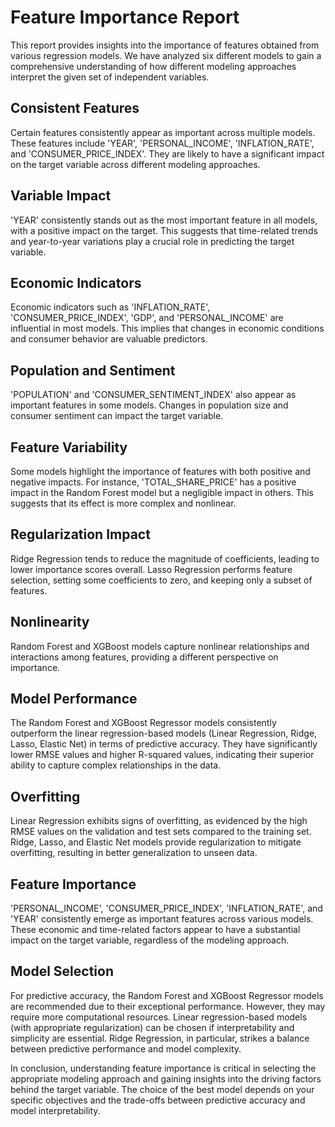 # Feature Importance Report

This report provides insights into the importance of features obtained from various regression models. We have analyzed six different models to gain a comprehensive understanding of how different modeling approaches interpret the given set of independent variables.

## Consistent Features

Certain features consistently appear as important across multiple models. These features include 'YEAR', 'PERSONAL_INCOME', 'INFLATION_RATE', and 'CONSUMER_PRICE_INDEX'. They are likely to have a significant impact on the target variable across different modeling approaches.

## Variable Impact

'YEAR' consistently stands out as the most important feature in all models, with a positive impact on the target. This suggests that time-related trends and year-to-year variations play a crucial role in predicting the target variable.

## Economic Indicators

Economic indicators such as 'INFLATION_RATE', 'CONSUMER_PRICE_INDEX', 'GDP', and 'PERSONAL_INCOME' are influential in most models. This implies that changes in economic conditions and consumer behavior are valuable predictors.

## Population and Sentiment

'POPULATION' and 'CONSUMER_SENTIMENT_INDEX' also appear as important features in some models. Changes in population size and consumer sentiment can impact the target variable.

## Feature Variability

Some models highlight the importance of features with both positive and negative impacts. For instance, 'TOTAL_SHARE_PRICE' has a positive impact in the Random Forest model but a negligible impact in others. This suggests that its effect is more complex and nonlinear.

## Regularization Impact

Ridge Regression tends to reduce the magnitude of coefficients, leading to lower importance scores overall. Lasso Regression performs feature selection, setting some coefficients to zero, and keeping only a subset of features.

## Nonlinearity

Random Forest and XGBoost models capture nonlinear relationships and interactions among features, providing a different perspective on importance.

## Model Performance

The Random Forest and XGBoost Regressor models consistently outperform the linear regression-based models (Linear Regression, Ridge, Lasso, Elastic Net) in terms of predictive accuracy. They have significantly lower RMSE values and higher R-squared values, indicating their superior ability to capture complex relationships in the data.

## Overfitting

Linear Regression exhibits signs of overfitting, as evidenced by the high RMSE values on the validation and test sets compared to the training set. Ridge, Lasso, and Elastic Net models provide regularization to mitigate overfitting, resulting in better generalization to unseen data.

## Feature Importance

'PERSONAL_INCOME', 'CONSUMER_PRICE_INDEX', 'INFLATION_RATE', and 'YEAR' consistently emerge as important features across various models. These economic and time-related factors appear to have a substantial impact on the target variable, regardless of the modeling approach.

## Model Selection

For predictive accuracy, the Random Forest and XGBoost Regressor models are recommended due to their exceptional performance. However, they may require more computational resources. Linear regression-based models (with appropriate regularization) can be chosen if interpretability and simplicity are essential. Ridge Regression, in particular, strikes a balance between predictive performance and model complexity.

In conclusion, understanding feature importance is critical in selecting the appropriate modeling approach and gaining insights into the driving factors behind the target variable. The choice of the best model depends on your specific objectives and the trade-offs between predictive accuracy and model interpretability.
